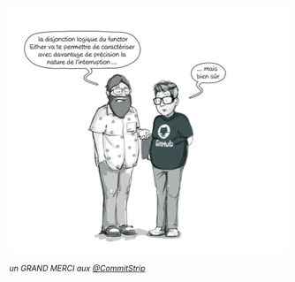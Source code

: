 ![:octocat:](pic/k33g_functional.jpg)

*un GRAND MERCI aux [@CommitStrip](https://twitter.com/commitstrip)*
